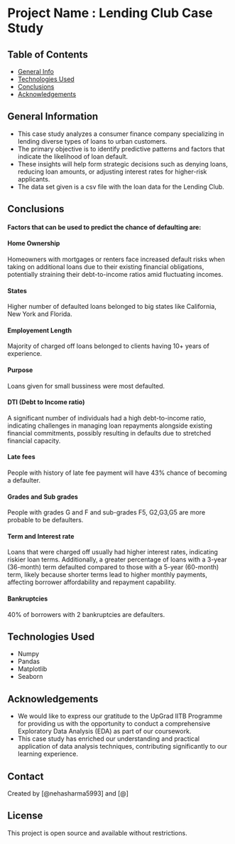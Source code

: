 # Project Name : Lending Club Case Study

## Table of Contents
* [General Info](#general-information)
* [Technologies Used](#technologies-used)
* [Conclusions](#conclusions)
* [Acknowledgements](#acknowledgements)
  

## General Information
- This case study analyzes a consumer finance company specializing in lending diverse types of loans to urban customers.
- The primary objective is to identify predictive patterns and factors that indicate the likelihood of loan default. 
- These insights will help form strategic decisions such as denying loans, reducing loan amounts, or adjusting interest rates for higher-risk applicants.
- The data set given is a csv file with the loan data for the Lending Club.

  

## Conclusions
#### Factors that can be used to predict the chance of defaulting are:
#### Home Ownership
Homeowners with mortgages or renters face increased default risks when taking on additional loans due to their existing financial obligations, potentially straining their debt-to-income ratios amid fluctuating incomes.
#### States
Higher number of defaulted loans belonged to big states like California, New York and Florida.
#### Employement Length
Majority of charged off loans belonged to clients having 10+ years of experience.
#### Purpose
Loans given for small bussiness were most defaulted.
#### DTI (Debt to Income ratio)
A significant number of individuals had a high debt-to-income ratio, indicating challenges in managing loan repayments alongside existing financial commitments, possibly resulting in defaults due to stretched financial capacity.
#### Late fees
People with history of late fee payment will have 43% chance of becoming a defaulter.
#### Grades and Sub grades
People with grades G and F and sub-grades F5, G2,G3,G5 are more probable to be defaulters.
#### Term and Interest rate
Loans that were charged off usually had higher interest rates, indicating riskier loan terms. Additionally, a greater percentage of loans with a 3-year (36-month) term defaulted compared to those with a 5-year (60-month) term, likely because shorter terms lead to higher monthly payments, affecting borrower affordability and repayment capability.
#### Bankruptcies
40% of borrowers with 2 bankruptcies are defaulters.





## Technologies Used
- Numpy
- Pandas
- Matplotlib
- Seaborn


## Acknowledgements
- We would like to express our gratitude to the UpGrad IITB Programme for providing us with the opportunity to conduct a comprehensive Exploratory Data Analysis (EDA) as part of our coursework. 
- This case study has enriched our understanding and practical application of data analysis techniques, contributing significantly to our learning experience.


## Contact
Created by [@nehasharma5993] and [@]


## License
This project is open source and available without restrictions.
